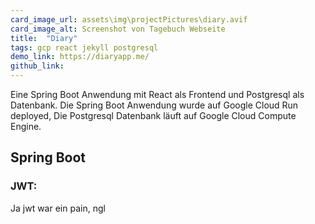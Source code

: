 ```yaml
---
card_image_url: assets\img\projectPictures\diary.avif
card_image_alt: Screenshot von Tagebuch Webseite
title:  "Diary"
tags: gcp react jekyll postgresql
demo_link: https://diaryapp.me/
github_link: 
---
```


Eine Spring Boot Anwendung mit React als Frontend und Postgresql als Datenbank. Die Spring Boot Anwendung wurde auf Google Cloud Run deployed, Die Postgresql Datenbank läuft auf Google Cloud Compute Engine.

Spring Boot
---------

### JWT:

Ja jwt war ein pain, ngl
